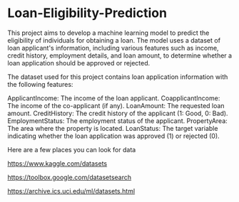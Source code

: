 # Loan-Eligibility-Prediction

This project aims to develop a machine learning model to predict the eligibility of individuals for obtaining a loan. The model uses a dataset of loan applicant's information, including various features such as income, credit history, employment details, and loan amount, to determine whether a loan application should be approved or rejected.

The dataset used for this project contains loan application information with the following features:

ApplicantIncome: The income of the loan applicant.
CoapplicantIncome: The income of the co-applicant (if any).
LoanAmount: The requested loan amount.
CreditHistory: The credit history of the applicant (1: Good, 0: Bad).
EmploymentStatus: The employment status of the applicant.
PropertyArea: The area where the property is located.
LoanStatus: The target variable indicating whether the loan application was approved (1) or rejected (0).

Here are a few places you can look for data

https://www.kaggle.com/datasets

https://toolbox.google.com/datasetsearch

https://archive.ics.uci.edu/ml/datasets.html
